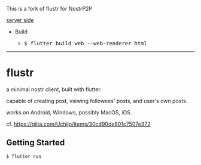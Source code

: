 This is a fork of flustr for NostrP2P

[server side](https://github.com/ryogrid/nostrp2p)

- Build
  - <pre>$ flutter build web --web-renderer html</pre>

---

# flustr

a minimal nostr client, built with flutter.

capable of creating post, viewing followees' posts, and user's own posts.

works on Android, Windows, possibly MacOS, iOS.

cf. https://qiita.com/Uchijo/items/30cd90de801c7507e372

## Getting Started

```shell-session
$ flutter run
```
